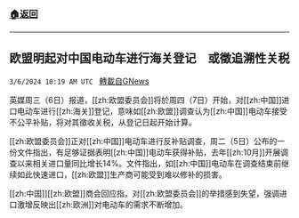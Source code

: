 ###  [:house:返回](README.md)
---


## 欧盟明起对中国电动车进行海关登记　或徵追溯性关税
`3/6/2024 10:19 AM UTC ` [轉載自GNews](https://gnews.org/articles/2370254)

英媒周三（6日）报道，[[zh:欧盟委员会]]将於周四（7日）开始，对[[zh:中国]]进口电动车进行[[zh:海关]]登记，意味如[[zh:欧盟]]调查认为[[zh:中国]]电动车接受不公平补贴，将对其徵收关税，从登记日起开始计算。

[[zh:欧盟委员会]]正对[[zh:中国]]电动车进行反补贴调查，周二（5日）公布的一份文件指出，有足够证据表明[[zh:中国]]电动车获得补贴，去年[[zh:10月]]开展调查以来相关进口量同比增长14%。文件指出，如[[zh:中国]]电动车在调查结束前继续如此快速进口，[[zh:欧盟]]生产商可能受到难以修补的损害。

[[zh:中国]][[zh:欧盟]]商会回应指，对[[zh:欧盟委员会]]的举措感到失望，强调进口激增反映出[[zh:欧洲]]对电动车的需求不断增加。
